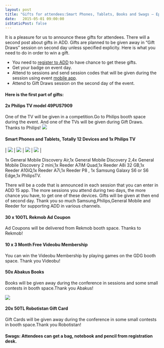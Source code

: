 ```yaml
---
layout: post
title: "Gifts for attendees:Smart Phones, Tablets, Books and Swags – Episode 1-"
date:   2015-05-01 09:00:00
isStaticPost: false
---
```


It is a pleasure for us to announce these gifts for attendees. There will a second post about gifts in ADD. Gifts are planned to be given away in  “Gift Draws” session on second day unless specified explicity. Here is what you need to do in order to win a gift.

* You need to [register to ADD](http://www.eventbrite.com/e/android-developer-days-2015-registration-14846274607) to have chance to get these gifts.
* Get your badge on event day.
* Attend to sessions and send session codes that will be given during the session using event [mobile app](https://play.google.com/store/apps/details?id=co.fourapps.add).
* Attend to Gift Draws session on the second day of the event.

#### Here is the first part of gifts:

#### 2x Philips TV model 49PUS7909

One of the TV will be given in a competition.Go to Philips booth space during the event. And one of the TVs will be given during Gift Draws. Thanks to Philips!
<img class="img-responsive" src="{{ site.baseurl_root }}/img/posts/philips.jpeg" style="max-width: 600px"/>

#### Smart Phones and Tablets, Totally 12 Devices and 1x Philips TV

| <img class="img-responsive" src="{{ site.baseurl_root }}/img/posts/samsungs6.png" style="max-width: 200px"/> | <img class="img-responsive" src="{{ site.baseurl_root }}/img/posts/generalmobile.jpg" style="max-width: 200px"/> | <img class="img-responsive" src="{{ site.baseurl_root }}/img/posts/reeder.jpg" style="max-width: 200px"/> | <img class="img-responsive" src="{{ site.baseurl_root }}/img/posts/philips.jpeg" style="max-width: 200px"/> |


1x General Mobile Discovery Air,1x General Mobile Discovery 2,4x General Mobile Discovery 2 mini,1x Reeder A7iM Quad,1x Reeder A8i 32 GB,1x Reeder A10iQ,1x Reeder A7i,1x Reeder P8 , 1x Samsung Galaxy S6 or S6 Edge,1x PhilipsTV.

There will be a code that is announced in each session that you can enter in ADD 15 app. The more sessions you attend during two days, the more chance you have, to get one of these devices.  Gifts will be given at then end of second day. Thank you so much Samsung,Philips,General Mobile and Reeder for supporting ADD in various channels.

#### 30 x 100TL Rekmob Ad Coupon

Ad Coupons will be delivered from Rekmob booth space. Thanks to Rekmob!

#### 10 x 3 Month Free Videobu Membership

You can win the Videobu Membership by playing games on the GDG booth space. Thank you Videobu!

#### 50x Abakus Books

Books will be given away during the conference in sessions and some small contests in booth space.Thank you Abakus!

<img class="img-responsive" src="{{ site.baseurl_root }}/img/posts/abakuskitap.jpg" style="max-width: 200px"/>

#### 20x 50TL Robotistan Gift Card

Gift Cards will be given away during the conference in some small contests in booth space.Thank you Robotistan!

#### Swags: Attendees can get a bag, notebook and pencil from registration desk.
